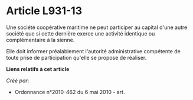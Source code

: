 # Article L931-13

Une société coopérative maritime ne peut participer au capital d'une autre société que si cette dernière exerce une activité
identique ou complémentaire à la sienne. 

Elle doit informer préalablement l'autorité administrative compétente de toute prise de participation qu'elle se propose de
réaliser.

**Liens relatifs à cet article**

_Créé par_:

  - Ordonnance n°2010-462 du 6 mai 2010 - art.
